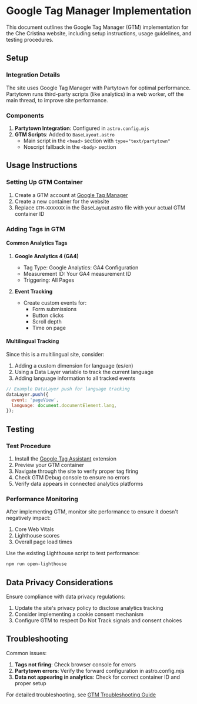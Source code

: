 # Google Tag Manager Implementation

This document outlines the Google Tag Manager (GTM) implementation for the Che Cristina website, including setup instructions, usage guidelines, and testing procedures.

## Setup

### Integration Details

The site uses Google Tag Manager with Partytown for optimal performance. Partytown runs third-party scripts (like analytics) in a web worker, off the main thread, to improve site performance.

### Components

1. **Partytown Integration**: Configured in `astro.config.mjs`
2. **GTM Scripts**: Added to `BaseLayout.astro`
   - Main script in the `<head>` section with `type="text/partytown"`
   - Noscript fallback in the `<body>` section

## Usage Instructions

### Setting Up GTM Container

1. Create a GTM account at [Google Tag Manager](https://tagmanager.google.com/)
2. Create a new container for the website
3. Replace `GTM-XXXXXXX` in the BaseLayout.astro file with your actual GTM container ID

### Adding Tags in GTM

#### Common Analytics Tags

1. **Google Analytics 4 (GA4)**
   - Tag Type: Google Analytics: GA4 Configuration
   - Measurement ID: Your GA4 measurement ID
   - Triggering: All Pages

2. **Event Tracking**
   - Create custom events for:
     - Form submissions
     - Button clicks
     - Scroll depth
     - Time on page

#### Multilingual Tracking

Since this is a multilingual site, consider:

1. Adding a custom dimension for language (es/en)
2. Using a Data Layer variable to track the current language
3. Adding language information to all tracked events

```javascript
// Example DataLayer push for language tracking
dataLayer.push({
  event: 'pageView',
  language: document.documentElement.lang,
});
```

## Testing

### Test Procedure

1. Install the [Google Tag Assistant](https://tagassistant.google.com/) extension
2. Preview your GTM container
3. Navigate through the site to verify proper tag firing
4. Check GTM Debug console to ensure no errors
5. Verify data appears in connected analytics platforms

### Performance Monitoring

After implementing GTM, monitor site performance to ensure it doesn't negatively impact:

1. Core Web Vitals
2. Lighthouse scores
3. Overall page load times

Use the existing Lighthouse script to test performance:

```bash
npm run open-lighthouse
```

## Data Privacy Considerations

Ensure compliance with data privacy regulations:

1. Update the site's privacy policy to disclose analytics tracking
2. Consider implementing a cookie consent mechanism
3. Configure GTM to respect Do Not Track signals and consent choices

## Troubleshooting

Common issues:

1. **Tags not firing**: Check browser console for errors
2. **Partytown errors**: Verify the forward configuration in astro.config.mjs
3. **Data not appearing in analytics**: Check for correct container ID and proper setup

For detailed troubleshooting, see [GTM Troubleshooting Guide](https://support.google.com/tagmanager/answer/3281060)
